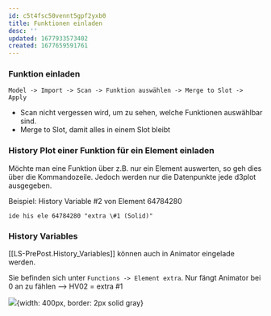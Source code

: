 ```yaml
---
id: c5t4fsc50vennt5gpf2yxb0
title: Funktionen einladen
desc: ''
updated: 1677933573402
created: 1677659591761
---
```

### Funktion einladen
`Model -> Import -> Scan -> Funktion auswählen -> Merge to Slot -> Apply`
- Scan nicht vergessen wird, um zu sehen, welche Funktionen auswählbar sind.
- Merge to Slot, damit alles in einem Slot bleibt

### History Plot einer Funktion für ein Element einladen
Möchte man eine Funktion über z.B. nur ein Element auswerten, so geh dies über die Kommandozeile. Jedoch werden nur die Datenpunkte jede d3plot ausgegeben.

Beispiel: History Variable #2 von Element 64784280

`ide his ele 64784280 "extra \#1 (Solid)"`

### History Variables
[[LS-PrePost.History_Variables]] können auch in Animator eingelade werden.

Sie befinden sich unter `Functions -> Element extra`.
Nur fängt Animator bei 0 an zu fählen --> HV02 = extra #1

![](/assets/images/2023-02-22-19-50-06.png){width: 400px, border: 2px solid gray}

